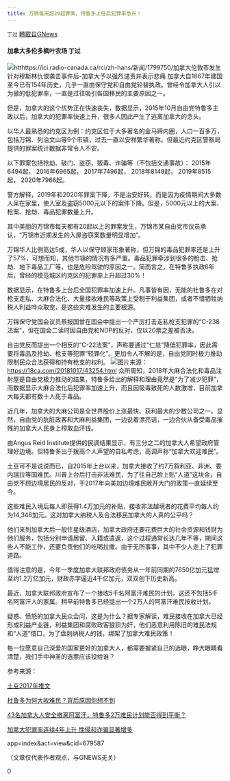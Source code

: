 ```yaml
---
title: 万锦每天超20起罪案，特鲁多上任后犯罪率急升！
---
```

`丁过` [轉載自GNews](https://gnews.org/zh-hans/1541513/)

#### 加拿大多伦多枫叶农场 丁过
![](https://assets.gnews.org/wp-content/uploads/2021/09/截屏2021-09-18-下午9.50.50.png)htthttps://ici.radio-canada.ca/rci/zh-hans/新闻/1799750/加拿大伦敦市发生针对穆斯林仇恨袭击事件后-加拿大予以强烈谴责并表示悲痛
加拿大自1867年建国至今已有154年历史，几乎一直由保守党和自由党轮替执政。曾经令加拿大人引以为傲的低犯罪率，一直是过往吸引各国移民的主要原因之一。

但是，加拿大的这个优势正在快速丧失，数据显示，2015年10月自由党特鲁多主政以后，加拿大的犯罪率快速上升，很多人因此产生了逃离加拿大的念头。

以华人最熟悉的约克区为例：约克区位于大多著名的金马蹄内圈，人口一百多万，包括万锦、列治文山等9个市镇，过去一直以安祥繁华著称。但最近约克区警察局提供的罪案统计数据非常令人不安。

以下罪案包括抢劫、破门、盗窃、贩毒、诈骗等（不包括交通事故）：
2015年6494起，
2016年6965起，
2017年7496起，
2018年8149起，
2019年8515起，
2020年7966起。

警方解释，2019年和2020年罪案下降，不是治安好转，而是因为疫情期间大多数人呆在家里，使入室及盗窃5000元以下的案件下降。但是，5000元以上的大案、枪案、抢劫、毒品犯罪数量上升。

其中美丽的万锦市每天都有20起以上的罪案发生，万锦市某自由党市议员承认，“万锦市近期发生的入屋盗窃案数量明显增加”。

万锦华人比例高达5成，华人以保守顾家形象著称，但万锦的毒品犯罪率还是上升了57%，可想而知，其他市镇的情况有多严重。毒品犯罪牵涉到很多的枪击、抢劫、地下毒品工厂等，也是危险驾驶的原因之一。简而言之，在特鲁多执政6年后，曾经的模范城区约克区的犯罪率上升超过30%！

数据显示，在特鲁多上台后全国犯罪率加速上升。凡事皆有因，无能的杜鲁多在对枪支走私、大麻合法化、大量接收难民等政策上受制于利益集团，或者不惜牺牲纳税人利益哗众取宠，是这些灾难发生的主要根源。

万锦保守党国会议员蔡报国曾在国会中提出一个严厉打击走私枪支犯罪的“C-238法案”，但在国会二读时因自由党和NDP的反对，仅以20票之差被否决。

自由党反而提出一个相反的“C-22法案”，声称要通过“仁慈”降低犯罪率，因此需要将毒品及抢劫、枪支等犯罪“轻罪化”。更加令人不解的是，自由党同时极力推动限制民众合法获得和持有枪支的权利。
![](https://assets.gnews.org/wp-content/uploads/2021/09/E0B97962-CF6E-40B6-AA71-6208D134DC38_4_5005_c.jpeg)图片来源：https://18ca.com/20181017/43254.html
众所周知，2018年大麻合法化和毒品注射屋是自由党极力推动的结果，特鲁多给出的解释和理由竟然是“为了减少犯罪”，而数据显示大麻合法化后犯罪率加速上升，而且因吸毒致死的人数激增，目前加拿大每天都有数十人死于毒品。

近几年，加拿大的大麻公司是全世界股价上涨最快、获利最大的少数公司之一。显然，自由党的肮脏政客和大麻利益集团，一边说着漂亮话，一边合伙从备受毒品摧残的加拿大人民身上榨取血汗钱。

由Angus Reid Institute提供的民调结果显示，有三分之二的加拿大人希望政府管理好边境。但特鲁多出于拨高个人声望的自私考虑，高调声称“加拿大欢迎难民”。

土豆可不是说说而已，自2015年上台以来，加拿大接收了约7万叙利亚、非洲、委内瑞拉等国难民。川普上台后打击非法难民，为了往自己脸上贴“人道”这块金，自由党不顾边境居民的反对，于2017年向美加边境难民敞开大门的政策一直延续至今。

这些难民入境后每人即获得1.4万加元的补贴，接收非法越境者的花费平均每人约为14,346加元。这对加拿大纳税人及合法移民加拿大的人真的公平吗？

他们来到加拿大后一般住星级酒店，加拿大政府还要花费巨大的社会资源和钱财为他们服务，包括分别申请居留、入籍或遣返，这个过程通常长达几年不等，期间这些人不能工作，还要负责他们的吃喝拉撒。由于无所事事，其中不少人走上了犯罪道路。

值得注意的是，今年一季度加拿大联邦政府债务从一年前同期的7650亿加元猛增至约1.2万亿加元，财政赤字逼近4千亿加元，双双创下历史新高。

最近，加拿大联邦政府宣布了一个接收5千名阿富汗难民的计划，这还不包括5千名阿富汗人的家属。稍早前特鲁多已经提出一个2万人的阿富汗难民按收计划。

疑惑、愤怒的加拿大民众会问，这是为什么？据专家解读，难民接收在加拿大已经形成利益产业链，利益集团和腐败政客狼狈为奸，他们恶意利用陈旧的难民法规和“人道”借口，为了盘剥纳税人的钱，绑架了加拿大难民政策！

每一位愿意自己深爱的国家更好的加拿大人，都需要握紧自己的选眼，睁大眼睛看清楚，我们手中神圣的选票应该投给谁？

参考来源：

[土豆2017年推文](https://info.51.ca/uploads/Image/2019/05/5_0J555U43_1.jpg)

[杜鲁多为何大收难民？背后原因你想不到](https://info.51.ca/news/canada/2019-05/767782.html)

[43名加拿大人安全撤离阿富汗，特鲁多2万难民计划能否得到平衡？](https://www.caus.com/detail/34657?source=true)

[加拿大犯罪率连续4年上升 性侵和诈骗显著增多](https://m.sohu.com/a/329768105_36692)

app=index&act=view&cid=679587

（文章仅代表作者观点，与GNEWS无关）

0
